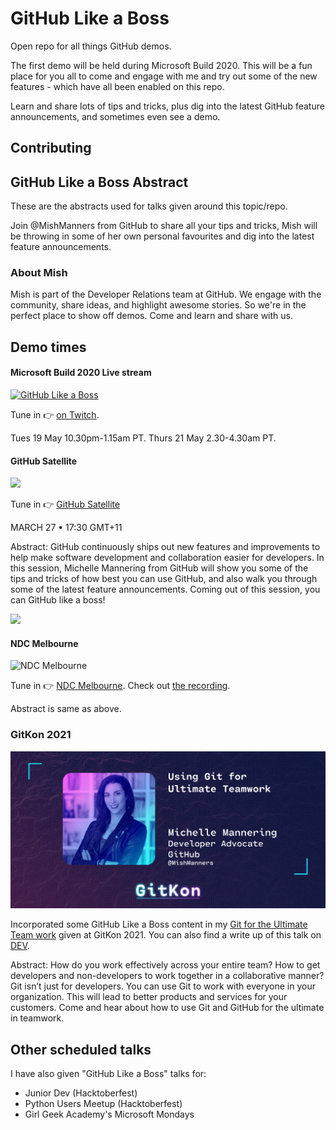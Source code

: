 # GitHub Like a Boss #

Open repo for all things GitHub demos.

The first demo will be held during Microsoft Build 2020. This will be a fun place for you all to come and engage with me and try out some of the new features - which have all been enabled on this repo.

Learn and share lots of tips and tricks, plus dig into the latest GitHub feature announcements, and sometimes even see a demo.

## Contributing



## GitHub Like a Boss Abstract

These are the abstracts used for talks given around this topic/repo.

Join @MishManners from GitHub to share all your tips and tricks, Mish will be throwing in some of her own personal favourites and dig into the latest feature announcements.

### About Mish ###

Mish is part of the Developer Relations team at GitHub. We engage with the community, share ideas, and highlight awesome stories. So we're in the perfect place to show off demos. Come and learn and share with us.

## Demo times ##

#### Microsoft Build 2020 Live stream

[![GitHub Like a Boss](https://pbs.twimg.com/media/EYV_zZqUEAEChuo?format=jpg&name=large)](https://twitch.tv/MicrosoftDeveloper)

Tune in :point_right: [on Twitch](https://twitch.tv/MicrosoftDeveloper).

Tues 19 May 10.30pm-1.15am PT.
Thurs 21 May 2.30-4.30am PT.

#### GitHub Satellite

![](https://github.com/MishManners/GitHub-Like-A-Boss-Demos/blob/main/Satellite%20India%20Talk.PNG)

Tune in :point_right: [GitHub Satellite](https://githubsatellite.com/)

MARCH 27 • 17:30 GMT+11

Abstract:
GitHub continuously ships out new features and improvements to help make software development and collaboration easier for developers. In this session, Michelle Mannering from GitHub will show you some of the tips and tricks of how best you can use GitHub, and also walk you through some of the latest feature announcements. Coming out of this session, you can GitHub like a boss!

![](https://github.com/MishManners/GitHub-Like-A-Boss-Demos/blob/main/SpeakerIntro.gif)

#### NDC Melbourne

![NDC Melbourne](https://user-images.githubusercontent.com/36594527/127279693-684d9315-683f-466f-b16f-e40254c0e35f.JPG)

Tune in :point_right: [NDC Melbourne](https://ndcmelbourne.com/speakers/michelle-mannering). Check out [the recording](https://www.youtube.com/watch?v=KS2gQ_0-zXg&ab_channel=NDCConferences).

Abstract is same as above.

### GitKon 2021

![](https://github.com/mishmanners/GitHub-Like-A-Boss/blob/main/GitKon-Speaker-MichelleMannering-OG.jpg)

Incorporated some GitHub Like a Boss content in my [Git for the Ultimate Team work](https://gitkon.com/sessions/using-git-for-ultimate-teamwork/) given at GitKon 2021. You can also find a write up of this talk on [DEV](https://dev.to/mishmanners/how-to-make-a-good-git-commit-1ed7).

Abstract:
How do you work effectively across your entire team? How to get developers and non-developers to work together in a collaborative manner? Git isn’t just for developers. You can use Git to work with everyone in your organization. This will lead to better products and services for your customers. Come and hear about how to use Git and GitHub for the ultimate in teamwork.

## Other scheduled talks

I have also given "GitHub Like a Boss" talks for:
- Junior Dev (Hacktoberfest)
- Python Users Meetup (Hacktoberfest)
- Girl Geek Academy's Microsoft Mondays

